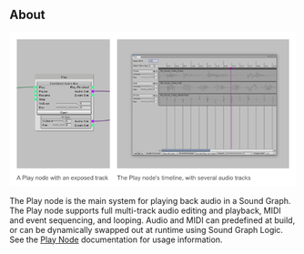 ## About
![Play Nodes Example](IMG/PlayNodesExample.png)

The Play node is the main system for playing back audio in a Sound Graph. The Play node supports full multi-track audio editing and playback, MIDI and event sequencing, and looping. Audio and MIDI can predefined at build, or can be dynamically swapped out at runtime using Sound Graph Logic. See the [Play Node](Play) documentation for usage information.
